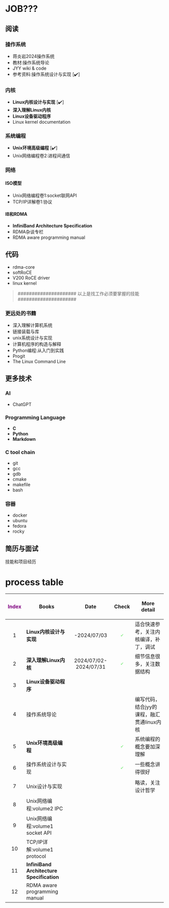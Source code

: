 # JOB???

## 阅读

### 操作系统

- 蒋炎岩2024操作系统
- 教材:操作系统导论
- JYY wiki & code
- 参考资料:操作系统设计与实现 [✔️]

### 内核

- **Linux内核设计与实现** [✔️]
- **深入理解Linux内核**
- **Linux设备驱动程序**
- Linux kernel documentation

### 系统编程

- **Unix环境高级编程** [✔️]
- Unix网络编程卷2:进程间通信

### 网络

#### ISO模型

- Unix网络编程卷1:socket联网API
- TCP/IP详解卷1:协议

#### IB和RDMA

- **InfiniBand Architecture Specification**
- RDMA杂谈专栏
- RDMA aware programming manual

## 代码

- rdma-core
- softRoCE
- V200 RoCE driver
- linux kernel

> ##################### 以上是找工作必须要掌握的技能 #####################

### 更远处的书籍

- 深入理解计算机系统
- 链接装载与库
- unix系统设计与实现
- 计算机程序的构造与解释
- Python编程:从入门到实践
- Progit
- The Linux Command Line

## 更多技术

### AI

- ChatGPT

### Programming Language

- **C**
- **Python**
- **Markdown**

### C tool chain

- git
- gcc
- gdb
- cmake
- makefile
- bash

### 容器

- docker
- ubuntu
- fedora
- rocky

## 简历与面试

技能和项目经历

# process table

| <p style="text-align:center;color:purple">Index</p> | <p style="text-align:center;">Books</p>   | <p style="text-align:center;">Date</p>                  | <p style="text-align:center;">Check</p>                        | <p style="text-align:center;">More detail</p> |
|-----------------------------------------------------|-------------------------------------------|---------------------------------------------------------|----------------------------------------------------------------|-----------------------------------------------|
| <p style="text-align:center;">1</p>                 | **Linux内核设计与实现**                          | <p style="text-align:center;">-2024/07/03</p>           | <p style="text-align:center;color:lightgreen"><sub>✔</sub></p> | 适合快速参考，关注内核编译，补丁，调试                           |
| <p style="text-align:center;">2</p>                 | **深入理解Linux内核**                           | <p style="text-align:center;">2024/07/02-2024/07/31</p> | <p style="text-align:center;color:lightgreen"><sub>✔</sub></p> | 细节信息很多，关注数据结构                                 |
| <p style="text-align:center;">3</p>                 | **Linux设备驱动程序**                           |                                                         |                                                                |                                               |
| <p style="text-align:center;">4</p>                 | 操作系统导论                                    |                                                         |                                                                | 编写代码，结合jyy的课程，融汇贯通linux内核                     |
| <p style="text-align:center;">5</p>                 | **Unix环境高级编程**                            |                                                         | <p style="text-align:center;color:lightgreen"><sub>✔</sub></p> | 系统编程的概念要加深理解                                  |
| <p style="text-align:center;">6</p>                 | 操作系统设计与实现                                 |                                                         | <p style="text-align:center;color:lightgreen"><sub>✔</sub></p> | 一些概念讲得很好                                      |
| <p style="text-align:center;">7</p>                 | Unix设计与实现                                 |                                                         |                                                                | 略读，关注设计哲学                                     |
| <p style="text-align:center;">8</p>                 | Unix网络编程:volume2 IPC                      |                                                         |                                                                |                                               |
| <p style="text-align:center;">9</p>                 | Unix网络编程:volume1 socket API               |                                                         |                                                                |                                               |
| <p style="text-align:center;">10</p>                | TCP/IP详解:volume1 protocol                 |                                                         |                                                                |                                               |
| <p style="text-align:center;">11</p>                | **InfiniBand Architecture Specification** |                                                         |                                                                |                                               |
| <p style="text-align:center;">12</p>                | RDMA aware programming manual             |                                                         |                                                                |                                               |



